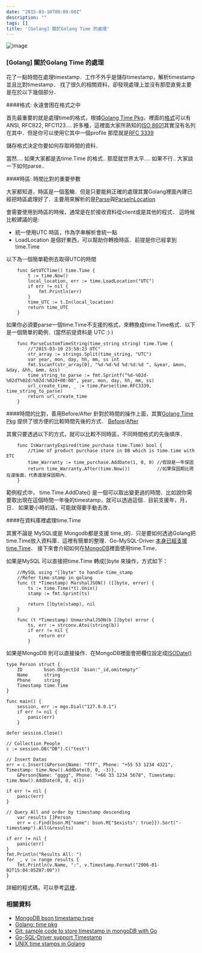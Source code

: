 ```yaml
---
date: "2015-03-10T00:00:00Z"
description: ""
tags: []
title: '[Golang] 關於Golang Time 的處理'
---
```



![image](http://i.imgur.com/JBu6kZF.jpg)

### [Golang] 關於Golang Time 的處理

花了一點時間在處理timestamp．工作不外乎是儲存timestamp，解析timestamp並且比對timestamp． 找了很久的相關資料，卻發現處理上並沒有那麼直覺主要是在於以下幾個部分．

####格式: 永遠會困在格式之中

首先最重要的就是處理time的格式，根據[Golang Time Pkg](http://golang.org/pkg/time/)，裡面的[格式](http://golang.org/pkg/time/#pkg-constants)可以有ANSI, RFC822, RFC1123.... 許多種，這裡面大家所熟知的[ISO 8601](http://en.wikipedia.org/wiki/ISO_8601)其實沒有名列在其中．但是你可以使用它其中一個profile 那麼就是[RFC 3339](http://www.ietf.org/rfc/rfc3339.txt)

儲存格式決定你要如何存取時間的資料．

當然.... 如果大家都是丟time.Time 的格式.. 那麼就世界太平.... 如果不行.. 大家談一下如何parse..

####時區: 時間比對的重要參數

大家都知道，時區是一個濫觴．但是只要能夠正確的處理其實Golang裡面內建已經把時區處理好了．主要用來解析的是[Parse](http://)與[ParseInLocation](http://golang.org/pkg/time/#ParseInLocation) 

會需要使用到時區的時候，通常是在於接收資料從client或是其他的程式． 這時候比較建議的是:

- 統一使用UTC 時區，作為字串解析會統一點
- LoadLocation 是個好東西，可以幫助你轉換時區．前提是你已經拿到time.Time

以下為一個簡單範例去取得UTC的時間

        func GetUTCTime() time.Time {
        	t := time.Now()
        	local_location, err := time.LoadLocation("UTC")
        	if err != nil {
        		fmt.Println(err)
        	}
        	time_UTC := t.In(local_location)
        	return time_UTC
        }

如果你必須要parse一個time.Time不支援的格式，來轉換成time.Time格式．以下是一個簡單的範例．(當然前提資料是 UTC :) )

        func ParseCustomTimeString(time_string string) time.Time {
        	//"2015-03-10 23:58:23 UTC"
        	str_array := strings.Split(time_string, "UTC")
        	var year, mon, day, hh, mm, ss int
        	fmt.Sscanf(str_array[0], "%d-%d-%d %d:%d:%d ", &year, &mon, &day, &hh, &mm, &ss)
        	time_string_to_parse := fmt.Sprintf("%d-%02d-%02dT%02d:%02d:%02d+00:00", year, mon, day, hh, mm, ss)
        	url_create_time, _ := time.Parse(time.RFC3339, time_string_to_parse)
        	return url_create_time
        }

####時間的比對，善用Before/After
針對於時間的操作上面，其實[Golang Time Pkg](http://golang.org/pkg/time/) 提供了很方便的比較時間先後的方式． [Before](http://golang.org/pkg/time/#Time.Before)/[After](http://golang.org/pkg/time/#Time.After)

其實只要透過以下的方式，就可以比較不同時區，不同時間格式的先後順序．

        func IsWarrantyExpired(time_purchase time.Time) bool {
        	//time of product purchase store in DB which is time.time with ETC
        	time_Warranty := time_purchase.AddDate(1, 0, 0) //假設是一年保固
        	return time_Warranty.After(time.Now())          //如果保固期比現在還後面，代表還是保固期內．
        }

範例程式中， time.Time.AddDate() 是一個可以取出變更過的時間．比如說你需要取出現在這個時間一年後的timestamp，就可以透過這個．目前支援年，月，日． 如果要小時的話，可能就得要手動去改．

####在資料庫裡處理time.Time

其實不論是 MySQL或是 Mongodb都是支援 time_t的．只是要如何透過Golang把 time.Time放入資料庫．這裡有簡單的整理．Go-MySQL-Driver [本身已經支援time.Time](https://github.com/go-sql-driver/mysql#timetime-support)． 接下來會介紹如何在[MongoDB](http://docs.mongodb.org/manual/reference/bson-types/)裡面使用time.Time．

如果是MySQL 可以直接把time.Time 轉成[]byte 來操作，方式如下：

        //MySQL using "[]byte" to handle time_stamp
        //Refer time-stamp in golang
        func (t *Timestamp) MarshalJSON() ([]byte, error) {
        	ts := time.Time(*t).Unix()
        	stamp := fmt.Sprint(ts)
 
        	return []byte(stamp), nil
        }
 
        func (t *Timestamp) UnmarshalJSON(b []byte) error {
        	ts, err := strconv.Atoi(string(b))
        	if err != nil {
        		return err
        	}

如果是MongoDB 則可以直接操作．在MongoDB裡面會把欄位設定成[ISODate()](http://docs.mongodb.org/manual/reference/bson-types/)


    type Person struct {
    	ID        bson.ObjectId `bson:"_id,omitempty"`
    	Name      string
    	Phone     string
    	Timestamp time.Time
    }
    
    func main() {
    	session, err := mgo.Dial("127.0.0.1")
    	if err != nil {
    		panic(err)
    	}

	defer session.Close()

	// Collection People
	c := session.DB("DB").C("test")

	// Insert Datas
	err = c.Insert(&Person{Name: "fff", Phone: "+55 53 1234 4321", Timestamp: time.Now().AddDate(0, 0, -3)},
		&Person{Name: "gggg", Phone: "+66 33 1234 5678", Timestamp: time.Now().AddDate(0, 0, 4)})

	if err != nil {
		panic(err)
	}

    // Query All and order by timestamp descending
    	var results []Person
    	err = c.Find(bson.M{"name": bson.M{"$exists": true}}).Sort("-timestamp").All(&results)

	if err != nil {
		panic(err)
	}
	fmt.Println("Results All: ")
	for _, v := range results {
		fmt.Println(v.Name, ":", v.Timestamp.Format("2006-01-02T15:04:05Z07:00"))
	}


詳細的程式碼，可以參考[這裡](https://gist.github.com/border/3489566)．


### 相關資料

- [MongoDB bson timestamp type](http://docs.mongodb.org/manual/reference/bson-types/)
- [Golang: time pkg](http://golang.org/pkg/time)
- [Git: sample code to store timestamp in mongoDB with Go](https://gist.github.com/border/3489566)
- [Go-SQL-Driver support Timestamp](https://github.com/go-sql-driver/mysql#timetime-support)
- [UNIX time stamps in Golang](https://medium.com/coding-and-deploying-in-the-cloud/time-stamps-in-golang-abcaf581b72f)

